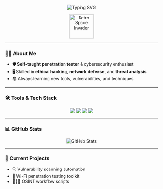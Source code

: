 <!-- Stylish Header -->
<p align="center">
  <img src="https://readme-typing-svg.demolab.com?font=Fira+Code&size=28&duration=3000&pause=1000&color=FFFFFF&center=true&vCenter=true&width=600&lines=Justin+%7C+Penetration+Tester;Cybersecurity+Enthusiast" alt="Typing SVG" />
</p>

<!-- Space Invader -->
<p align="center">
  <img src="YOUR_RETRO_SPACE_INVADER_GIF_URL" width="80" alt="Retro Space Invader" />
</p>

---

### ✋🏾 About Me
- 🛡️ **Self-taught penetration tester** & cybersecurity enthusiast  
- 🖥️ Skilled in **ethical hacking**, **network defense**, and **threat analysis**  
- 📚 Always learning new tools, vulnerabilities, and techniques  

---

### 🛠️ Tools & Tech Stack
<p align="center">
  <img src="https://img.shields.io/badge/-Kali%20Linux-333333?style=flat&logo=kalilinux&logoColor=white" />
  <img src="https://img.shields.io/badge/-Burp%20Suite-1a1a1a?style=flat&logo=burpsuite&logoColor=orange" />
  <img src="https://img.shields.io/badge/-Wireshark-333333?style=flat&logo=wireshark&logoColor=white" />
  <img src="https://img.shields.io/badge/-Metasploit-1a1a1a?style=flat&logo=metasploit&logoColor=blue" />
</p>

---

### 📊 GitHub Stats
<p align="center">
  <img src="https://github-readme-stats.vercel.app/api?username=YOUR_GITHUB_USERNAME&show_icons=true&bg_color=1a1a1a&title_color=ffffff&text_color=cccccc&icon_color=00ff00&hide_border=true" alt="GitHub Stats" />
</p>

---

### 🚀 Current Projects
- 🔍 Vulnerability scanning automation  
- 📡 Wi-Fi penetration testing toolkit  
- 🕵🏾‍♂️ OSINT workflow scripts  
